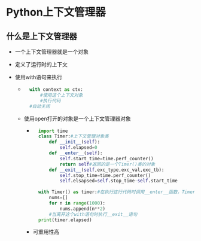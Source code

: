# Python上下文管理器

##  什么是上下文管理器

- 一个上下文管理器就是一个对象

- 定义了运行时的上下文

- 使用with语句来执行

	- ```python
		with context as ctx:
		    #使用这个上下文对象
		    #执行代码
		#自动关闭    
		```

	- 使用open打开的对象是一个上下文管理器对象

		- ```python
			import time
			class Timer:#上下文管理对象类
			    def __init__(self):
			        self.elapsed=0
			    def __enter__(self):
			        self.start_time=time.perf_counter()
			        return self#返回的是一个Timer()类的对象
			    def __exit__(self,exc_type,exc_val,exc_tb):
			        self.stop_time=time.perf_counter()
			        self.elsapsed=self.stop_time-self.start_time
			
			with Timer() as timer:#在执行这行代码时调用__enter__函数，Timer()生成一个Timer对象调用__enter__对象返回一个Timer类给timer
			    nums=[]
			    for n in range(1000):
			        nums.append(n**2)
			    #当离开这个with语句时执行__exit__语句    
			print(timer.elapsed)
			```

		- 可重用性高